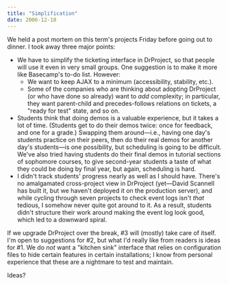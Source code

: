 ```yaml
---
title: "Simplification"
date: 2006-12-10
---
```

We held a post mortem on this term's projects Friday before going out to dinner. I took away three major points:

-   We have to simplify the ticketing interface in DrProject, so that people will use it even in very small groups. One suggestion is to make it more like Basecamp's to-do list. However:
    -   We want to keep AJAX to a minimum (accessibility, stability, etc.).
    -   Some of the companies who are thinking about adopting DrProject (or who have done so already) want to *add* complexity; in particular, they want parent-child and precedes-follows relations on tickets, a "ready for test" state, and so on.
-   Students think that doing demos is a valuable experience, but it takes a lot of time. (Students get to do their demos twice: once for feedback, and one for a grade.) Swapping them around—i.e., having one day's students practice on their peers, then do their real demos for another day's students—is one possibility, but scheduling is going to be difficult. We've also tried having students do their final demos in tutorial sections of sophomore courses, to give second-year students a taste of what they could be doing by final year, but again, scheduling is hard.
-   I didn't track students' progress nearly as well as I should have. There's no amalgamated cross-project view in DrProject (yet—David Scannell has built it, but we haven't deployed it on the production server), and while cycling through seven projects to check event logs isn't *that* tedious, I somehow never quite got around to it. As a result, students didn't structure their work around making the event log look good, which led to a downward spiral.

If we upgrade DrProject over the break, #3 will (mostly) take care of itself. I'm open to suggestions for #2, but what I'd really like from readers is ideas for #1.  We do *not* want a "kitchen sink" interface that relies on configuration files to hide certain features in certain installations; I know from personal experience that these are a nightmare to test and maintain.

Ideas?
